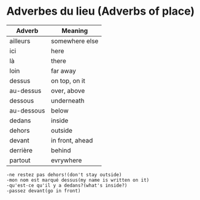 # Adverbes du lieu (Adverbs of place)

|Adverb|Meaning|
|--|--|
|ailleurs|somewhere else|
|ici|here|
|là|there|
|loin|far away|
|dessus|on top, on it|
|au-dessus|over, above|
|dessous|underneath|
|au-dessous|below|
|dedans|inside|
|dehors|outside|
|devant|in front, ahead|
|derrière|behind|
|partout|evrywhere|

```
-ne restez pas dehors!(don't stay outside)
-mon nom est marqué dessus(my name is written on it)
-qu'est-ce qu'il y a dedans?(what's inside?)
-passez devant(go in front)
```